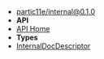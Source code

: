 - [partic11e/internal@0.1.0](../../ "partic11e/internal@0.1.0")
- **API**
- [API Home](../ "API - partic11e/internal@0.1.0")
- **Types**
- [InternalDocDescriptor](internaldocdescriptor "InternalDocDescriptor - API - partic11e/internal@0.1.0")